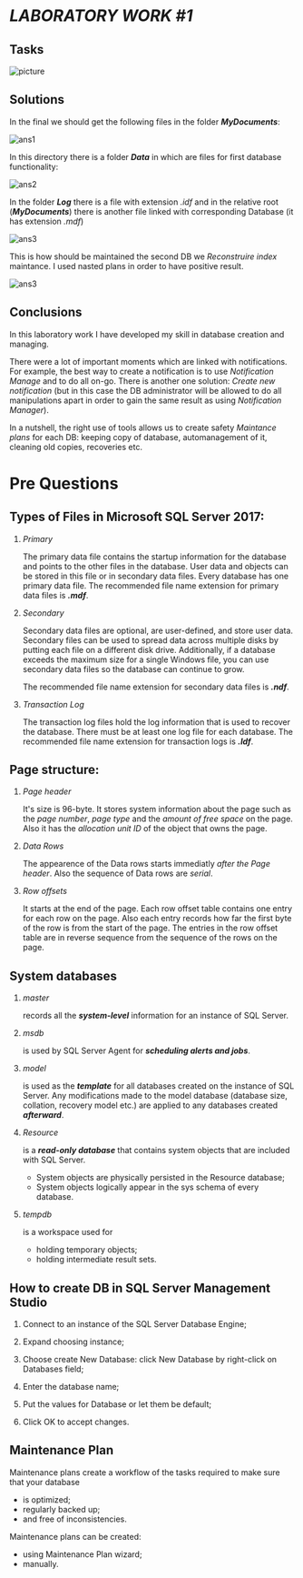 # _LABORATORY WORK #1_

## **Tasks**


![picture](report_DB_lab1\TASK.png)

## **Solutions**

In the final we should get the following files in the folder _**MyDocuments**_:

![ans1](report_DB_lab1\1.png)

In this directory there is a folder _**Data**_ in which are files for first database functionality:

![ans2](report_DB_lab1\2.png)

In the folder _**Log**_ there is a file with extension _.idf_ and in the relative root (_**MyDocuments**_) there is another file linked with corresponding Database (it has extension _.mdf_)

![ans3](report_DB_lab1\3.png)

This is how should be maintained the second DB we _Reconstruire index_ maintance. I used nasted plans in order to have positive result.

![ans3](report_DB_lab1\3.png)

## **Conclusions**

In this laboratory work I have developed my skill in database creation and managing. 

There were a lot of important moments which are linked with notifications. For example, the best way to create a notification is to use _Notification Manage_ and to do all on-go. There is another one solution: _Create new notification_ (but in this case the DB administrator will be allowed to do all manipulations apart in order to gain the same result as using _Notification Manager_).

In a nutshell, the right use of tools allows us to create safety _Maintance plans_ for each DB: keeping copy of database, automanagement of it, cleaning old copies, recoveries etc.

# Pre Questions

## Types of Files in Microsoft SQL Server 2017:

1. _Primary_
   	
   The primary data file contains the startup information for the database and points to the other files in the database. User data and objects can be stored in this file or in secondary data files. Every database has one primary data file. The recommended file name extension for primary data files is _**.mdf**_.

2. _Secondary_
   
   Secondary data files are optional, are user-defined, and store user data. Secondary files can be used to spread data across multiple disks by putting each file on a different disk drive. Additionally, if a database exceeds the maximum size for a single Windows file, you can use secondary data files so the database can continue to grow.
   
   The recommended file name extension for secondary data files is _**.ndf**_.

3. _Transaction Log_	
    
    The transaction log files hold the log information that is used to recover the database. There must be at least one log file for each database. The recommended file name extension for transaction logs is _**.ldf**_.

## Page structure:

1. _Page header_
   
   It's size is 96-byte. It stores system information about the page such as the _page number_, _page type_ and the _amount of free space_ on the page. Also it has the _allocation unit ID_ of the object that owns the page.

2. _Data Rows_
   
   The appearence of the Data rows starts immediatly _after the Page header_. Also the sequence of Data rows are _serial_.

3. _Row offsets_
   
   It starts at the end of the page. Each row offset table contains one entry for each row on the page. Also each entry records how far the first byte of the row is from the start of the page. The entries in the row offset table are in reverse sequence from the sequence of the rows on the page.

## System databases

1. _master_
   
   	records all the _**system-level**_ information for an instance of SQL Server.

2. _msdb_
   
    is used by SQL Server Agent for _**scheduling alerts and jobs**_.

3. _model_
   
    is used as the _**template**_ for all databases created on the instance of SQL Server. 
    Any modifications made to the model database (database size, collation, recovery model etc.) are applied to any databases created _**afterward**_.

4. _Resource_
   
    is a _**read-only database**_ that contains system objects that are included with SQL Server. 
    * System objects are physically persisted in the Resource database;
    * System objects logically appear in the sys schema of every database.

5. _tempdb_
   
    is a workspace used for
    * holding temporary objects;
    * holding intermediate result sets.

## How to create DB in SQL Server Management Studio

1. Connect to an instance of the SQL Server Database Engine;

2. Expand choosing instance;

3. Choose create New Database: click New Database by right-click on Databases field;

4. Enter the database name;

5. Put the values for Database or let them be default;

6. Click OK to accept changes.

## Maintenance Plan

Maintenance plans create a workflow of the tasks required to make sure that your database 

* is optimized; 
* regularly backed up; 
* and free of inconsistencies.

Maintenance plans can be created:

* using Maintenance Plan wizard;
* manually.
